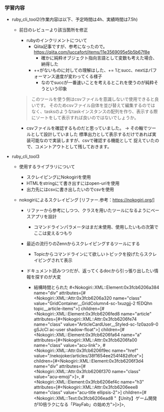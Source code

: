 ### 学習内容
- ruby_cli_tool2(作業内容は以下、予定時間は4h、実績時間は7.5h)
  - 前日のレビューより該当箇所を修正
    - rubyのインクリメントについて
      - Qiita記事ですが、参考になったので。https://qiita.com/luccafort/items/11e3569095e5b5b67f8e
        - 確かに純粋オブジェクト指向言語として変数も考えた場合、納得した
      - ++がないものに対しての理解はした、+= 1とsucc、nextはパフォーマンス速度が変わってくる様子
        - なのでsuccが一番速いことを考えるとこれを使うのが純粋そうという印象

    > このツールを使う側はcsvファイルを意識しないで使用できると良いです。
      そのためcsvファイル自体を並び替えて編集するのではなく、tasksのようなtaskインスタンスの配列を作り、表示する際にソートをして表示すれば良いのではないでしょうか。
    
    - csvファイルを確認するものだと思っていました。 -> その軸でツールとして設計していました
      標準出力として表示するだけであれば実装可能なので実装しますが、csvで確認する機能として
      捉えていたので、コメントアウトとして残しておきます。

- ruby_cli_tool3
  - 使用するライブラリについて
    - スクレイピングにNokogiriを使用
    - HTMLをstringにて書き出すにはopen-uriを使用
    - 出力先にはcsvに書き出したいのでcsvを使用

  - nokogiriによるスクレイピング
  [リファー.参考：https://nokogiri.org/]
    - リファーから参考にしつつ、クラスを用いたツールになるようにベースアプリを設計
      - コマンドラインパラメータはまだ未使用、使用したいもの次第でここは変えるつもり

    - 最近の流行りのZennからスクレイピングするツールにする
      - Topicからコマンドラインにて欲しいトピックを投げたらスクレイピングされて表示
    
    - ドキュメント読みつつだが、返ってくるdocから引っ張り出したい情報を探すのが大変
      - 結構時間とられた
      #<Nokogiri::XML::Element:0x3fcb6206a384 
      name="div" 
      attributes=[#<Nokogiri::XML::Attr:0x3fcb6206a320 
        name="class" 
        value="GridContainer__GridColumn4-sc-1xuzgjj-2 fEDQhn topic__article-items">] 
      children=[#<Nokogiri::XML::Element:0x3fcb6206fed8 
        name="article" 
        attributes=[#<Nokogiri::XML::Attr:0x3fcb6206fe74 
          name="class" 
          value="ArticleCardUser__Styled-sc-1z0azo9-0 gSJcCl ac-user shadow-float">]
        children=[#<Nokogiri::XML::Element:0x3fcb6206fa64 
          name="a" 
          attributes=[#<Nokogiri::XML::Attr:0x3fcb6206fa00 
            name="class" 
            value="acu-link">,
                      #<Nokogiri::XML::Attr:0x3fcb6206f9ec 
                        name="href" 
                        value="/nekojoker/articles/38f1654ee254f482dfce">] 
          children=[#<Nokogiri::XML::Element:0x3fcb6206f3d4 
            name="div" 
            attributes=[#<Nokogiri::XML::Attr:0x3fcb6206f370 
              name="class" 
              value="acu-emoji">]>, 
                    #<Nokogiri::XML::Element:0x3fcb6206ef4c 
                    name="h3" 
                    attributes=[#<Nokogiri::XML::Attr:0x3fcb6206eee8 
                      name="class" 
                      value="acu-title ellipsis-2">] 
                    children=[#<Nokogiri::XML::Text:0x3fcb6206ead8 "【Unity】ゲーム開発が10倍ラクになる「PlayFab」の始め方">]>]>, 
